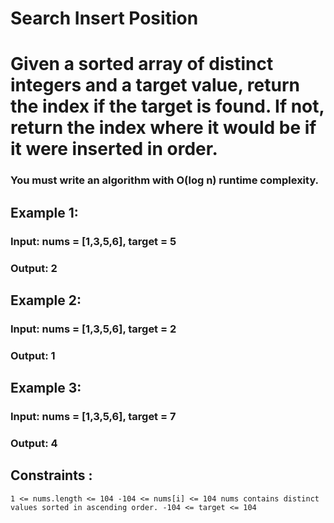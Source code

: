 # Search Insert Position

# Given a sorted array of distinct integers and a target value, return the index if the target is found. If not, return the index where it would be if it were inserted in order.

### You must write an algorithm with O(log n) runtime complexity.

## Example 1:

### Input: nums = [1,3,5,6], target = 5
### Output: 2

## Example 2:

### Input: nums = [1,3,5,6], target = 2
### Output: 1

## Example 3:

### Input: nums = [1,3,5,6], target = 7
### Output: 4

## Constraints :

`
    1 <= nums.length <= 104
    -104 <= nums[i] <= 104
    nums contains distinct values sorted in ascending order.
    -104 <= target <= 104
`


